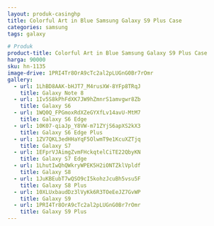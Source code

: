```yaml
---
layout: produk-casinghp
title: Colorful Art in Blue Samsung Galaxy S9 Plus Case
categories: samsung
tags: galaxy

# Produk
product-title: Colorful Art in Blue Samsung Galaxy S9 Plus Case
harga: 90000
sku: hn-1135
image-drive: 1PRI4Tr8OrA9cTc2al2pLUGnG0Br7rOmr
gallery:
  - url: 1LhBD8AAK-bHJT7_M4rusXW-8YFp8TRqJ
    title: Galaxy Note 8
  - url: 1Iv5S8kPhFdXK7JW9hZmnrS1amvgwr8Zb
    title: Galaxy S6
  - url: 1WQ0Q_FPGmoxRdXZeGYXfLv14avU-MtM7
    title: Galaxy S6 Edge
  - url: 10K07-qiaJp_Y8VW-m71ZYjS6apXS2kX3
    title: Galaxy S6 Edge Plus
  - url: 1ZV7QKL3edHHaYqF5OlwmT9e1KcuXZTjq
    title: Galaxy S7
  - url: 1EFprVJAimgZvmFHckqtelCiTE22QbyKN
    title: Galaxy S7 Edge
  - url: 1LhutIwQhQWkryWPEK5H2iONTZklVpldf
    title: Galaxy S8
  - url: 1JuKBEubT7wQSO9cI5kohzJcuBh5vsu5F
    title: Galaxy S8 Plus
  - url: 10XLUxbaudDz3lVyKk6R3TOeEeJZ7GvWP
    title: Galaxy S9
  - url: 1PRI4Tr8OrA9cTc2al2pLUGnG0Br7rOmr
    title: Galaxy S9 Plus
---
```

